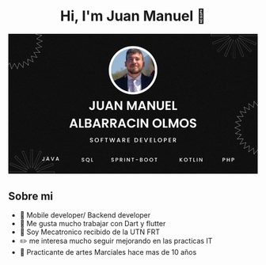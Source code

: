 <div align="center">
<h1 align="center">Hi, I'm Juan Manuel 👋</h1>
</div>
<img src= https://github.com/JMAPKO/JMAPKO/blob/main/Perfil%20GitHub%20grande.png?raw=true>



## Sobre mi
 
- 📲 Mobile developer/ Backend developer
- 📱 Me gusta mucho trabajar con Dart y flutter
- 🎥 Soy Mecatronico recibido de la UTN FRT
- ✏️ me interesa mucho seguir mejorando en las practicas IT
- 📗 Practicante de artes Marciales hace mas de 10 años
<br>




<!--
**JMAPKO/JMAPKO** is a ✨ _special_ ✨ repository because its `README.md` (this file) appears on your GitHub profile.

Here are some ideas to get you started:

- 🔭 I’m currently working on ...
- 🌱 I’m currently learning ...
- 👯 I’m looking to collaborate on ...
- 🤔 I’m looking for help with ...
- 💬 Ask me about ...
- 📫 How to reach me: ...
- 😄 Pronouns: ...
- ⚡ Fun fact: ...
-->
